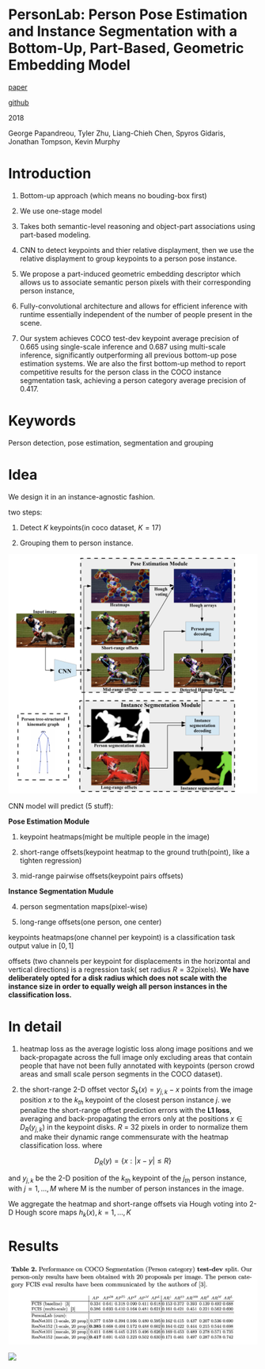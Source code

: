 # PersonLab: Person Pose Estimation and Instance Segmentation with a Bottom-Up, Part-Based, Geometric Embedding Model

[paper](https://arxiv.org/pdf/1803.08225.pdf)

[github](https://github.com/octiapp/KerasPersonLab)

2018

George Papandreou, Tyler Zhu, Liang-Chieh Chen, Spyros Gidaris, 
Jonathan Tompson, Kevin Murphy

# Introduction

1. Bottom-up approach (which means no bouding-box first)

2. We use one-stage model

3. Takes both semantic-level reasoning and object-part associations using part-based modeling.

4. CNN to detect keypoints and thier relative displayment, then we use the relative displayment to group keypoints to a person pose instance.

5. We propose a part-induced geometric embedding descriptor which allows us to associate semantic person pixels with their corresponding person instance,

6. Fully-convolutional architecture and allows for efficient inference with runtime essentially independent of the number of people present in the scene. 

7. Our system achieves COCO test-dev keypoint average precision of 0.665 using single-scale inference and 0.687 using multi-scale inference, significantly outperforming all previous bottom-up pose estimation systems. We are also the first bottom-up method to report competitive results for the person class in the COCO instance segmentation task, achieving a person category average precision of 0.417.

# Keywords

Person detection, pose estimation, segmentation and grouping

# Idea

We design it in an instance-agnostic fashion.

two steps:

1. Detect $K$ keypoints(in coco dataset, $K=17$) 

2. Grouping them to person instance.

<img src='../assert/posenet_3.png'></img>

CNN model will predict (5 stuff): 

**Pose Estimation Module**

1. keypoint heatmaps(might be multiple people in the image)

2. short-range offsets(keypoint heatmap to the ground truth(point), like a tighten regression)

3. mid-range pairwise offsets(keypoint pairs offsets)

**Instance Segmentation Mudule**

4. person segmentation maps(pixel-wise)

5. long-range offsets(one person, one center)

keypoints heatmaps(one channel per keypoint) is a classification task output value in $[0, 1]$

offsets (two channels per keypoint for displacements in the horizontal and vertical directions) is a regression task( set radius $R = 32$pixels). **We have deliberately opted for a disk radius which does not scale with the instance size in order to equally weigh all person instances in the classification loss.**

# In detail

1. heatmap loss as the average logistic loss along image positions and we back-propagate across the full image only excluding areas that contain people that have not been fully annotated with keypoints (person crowd areas and small scale person segments in the COCO dataset).

2. the short-range 2-D offset vector $S_k(x) = y_{j,k} − x$ points from the image position $x$ to the $k_{th}$ keypoint of the closest person instance $j$. we penalize the short-range offset prediction errors with the **L1 loss**, averaging and back-propagating the errors only at the positions $x \in D_{R}(y_{j, k})$ in the keypoint disks. $R$ = 32 pixels in order to normalize them and make their dynamic range commensurate with the heatmap classification loss. where 

$$
D_{R}(y) = \{x : |x − y| \leq R\} 
$$

and $y_{j, k}$ be the 2-D position of the $k_{th}$ keypoint of the $j_{th}$ person instance, with
$j = 1, ... , M$ where M is the number of person instances in the image.

We aggregate the heatmap and short-range offsets via Hough voting into 2-D
Hough score maps $h_k (x), k = 1, ... , K$

# Results

<img src='../assert/posenet_2.png'></img>

<img src='../assert/posenet_1.png'></img>
